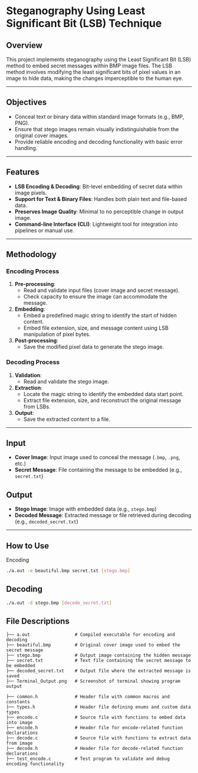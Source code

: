 
# Steganography Using Least Significant Bit (LSB) Technique

## Overview
This project implements steganography using the Least Significant Bit (LSB) method to embed secret messages within BMP image files. 
The LSB method involves modifying the least significant bits of pixel values in an image to hide data, making the changes imperceptible to the human eye.

---

## Objectives
- Conceal text or binary data within standard image formats (e.g., BMP, PNG).
- Ensure that stego images remain visually indistinguishable from the original cover images.
- Provide reliable encoding and decoding functionality with basic error handling.

---

## Features

- **LSB Encoding & Decoding**: Bit-level embedding of secret data within image pixels.
- **Support for Text & Binary Files**: Handles both plain text and file-based data.
- **Preserves Image Quality**: Minimal to no perceptible change in output image.
- **Command-line Interface (CLI)**: Lightweight tool for integration into pipelines or manual use.

---

## Methodology

### Encoding Process
1. **Pre-processing**:
   - Read and validate input files (cover image and secret message).
   - Check capacity to ensure the image can accommodate the message.
2. **Embedding**:
   - Embed a predefined magic string to identify the start of hidden content.
   - Embed file extension, size, and message content using LSB manipulation of pixel bytes.
3. **Post-processing**:
   - Save the modified pixel data to generate the stego image.

### Decoding Process
1. **Validation**:
   - Read and validate the stego image.
2. **Extraction**:
   - Locate the magic string to identify the embedded data start point.
   - Extract file extension, size, and reconstruct the original message from LSBs.
3. **Output**:
   - Save the extracted content to a file.

---

## Input

- **Cover Image**: Input image used to conceal the message (`.bmp`, `.png`, etc.)
- **Secret Message**: File containing the message to be embedded (e.g., `secret.txt`)

## Output

- **Stego Image**: Image with embedded data (e.g., `stego.bmp`)
- **Decoded Message**: Extracted message or file retrieved during decoding (e.g., `decoded_secret.txt`)

---

## How to Use
Encoding
```bash
./a.out -e beautiful.bmp secret.txt [stego.bmp]
```
## Decoding
```bash
./a.out -d stego.bmp [decode_secret.txt]
```
## File Descriptions
```
├── a.out                 # Compiled executable for encoding and decoding
├── beautiful.bmp         # Original cover image used to embed the secret message
├── stego.bmp             # Output image containing the hidden message
├── secret.txt            # Text file containing the secret message to be embedded
├── decoded_secret.txt    # Output file where the extracted message is saved
├── Terminal_Output.png   # Screenshot of terminal showing program output

├── common.h              # Header file with common macros and constants
├── types.h               # Header file defining enums and custom data types
├── encode.c              # Source file with functions to embed data into image
├── encode.h              # Header file for encode-related function declarations
├── decode.c              # Source file with functions to extract data from image
├── decode.h              # Header file for decode-related function declarations
├── test_encode.c         # Test program to validate and debug encoding functionality
```
